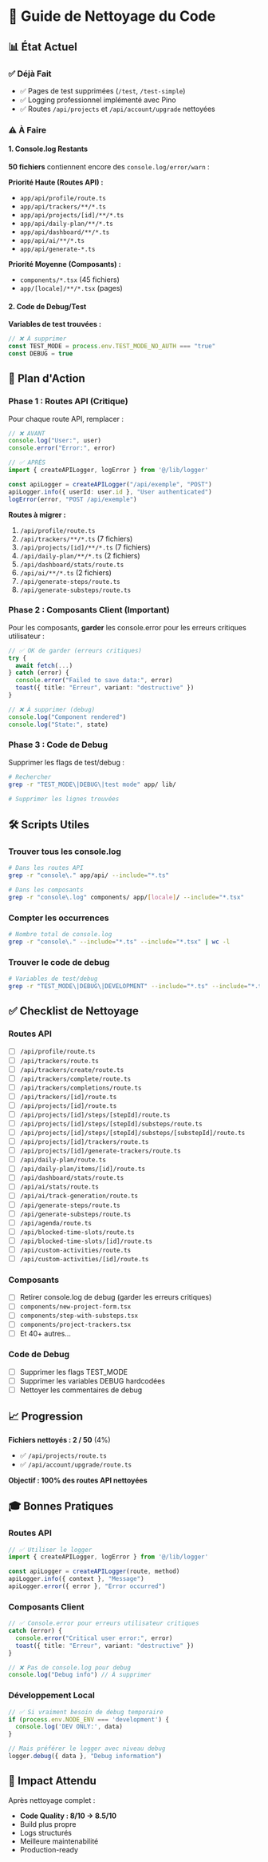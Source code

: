 # 🧹 Guide de Nettoyage du Code

## 📊 État Actuel

### ✅ Déjà Fait
- ✅ Pages de test supprimées (`/test`, `/test-simple`)
- ✅ Logging professionnel implémenté avec Pino
- ✅ Routes `/api/projects` et `/api/account/upgrade` nettoyées

### ⚠️ À Faire

#### 1. Console.log Restants
**50 fichiers** contiennent encore des `console.log/error/warn` :

**Priorité Haute (Routes API) :**
- `app/api/profile/route.ts`
- `app/api/trackers/**/*.ts`
- `app/api/projects/[id]/**/*.ts`
- `app/api/daily-plan/**/*.ts`
- `app/api/dashboard/**/*.ts`
- `app/api/ai/**/*.ts`
- `app/api/generate-*.ts`

**Priorité Moyenne (Composants) :**
- `components/*.tsx` (45 fichiers)
- `app/[locale]/**/*.tsx` (pages)

#### 2. Code de Debug/Test

**Variables de test trouvées :**
```typescript
// ❌ À supprimer
const TEST_MODE = process.env.TEST_MODE_NO_AUTH === "true"
const DEBUG = true
```

## 🎯 Plan d'Action

### Phase 1 : Routes API (Critique)

Pour chaque route API, remplacer :

```typescript
// ❌ AVANT
console.log("User:", user)
console.error("Error:", error)

// ✅ APRÈS
import { createAPILogger, logError } from '@/lib/logger'

const apiLogger = createAPILogger("/api/exemple", "POST")
apiLogger.info({ userId: user.id }, "User authenticated")
logError(error, "POST /api/exemple")
```

**Routes à migrer :**
1. `/api/profile/route.ts`
2. `/api/trackers/**/*.ts` (7 fichiers)
3. `/api/projects/[id]/**/*.ts` (7 fichiers)
4. `/api/daily-plan/**/*.ts` (2 fichiers)
5. `/api/dashboard/stats/route.ts`
6. `/api/ai/**/*.ts` (2 fichiers)
7. `/api/generate-steps/route.ts`
8. `/api/generate-substeps/route.ts`

### Phase 2 : Composants Client (Important)

Pour les composants, **garder** les console.error pour les erreurs critiques utilisateur :

```typescript
// ✅ OK de garder (erreurs critiques)
try {
  await fetch(...)
} catch (error) {
  console.error("Failed to save data:", error)
  toast({ title: "Erreur", variant: "destructive" })
}

// ❌ À supprimer (debug)
console.log("Component rendered")
console.log("State:", state)
```

### Phase 3 : Code de Debug

Supprimer les flags de test/debug :

```bash
# Rechercher
grep -r "TEST_MODE\|DEBUG\|test mode" app/ lib/

# Supprimer les lignes trouvées
```

## 🛠️ Scripts Utiles

### Trouver tous les console.log

```bash
# Dans les routes API
grep -r "console\." app/api/ --include="*.ts"

# Dans les composants
grep -r "console\.log" components/ app/[locale]/ --include="*.tsx"
```

### Compter les occurrences

```bash
# Nombre total de console.log
grep -r "console\." --include="*.ts" --include="*.tsx" | wc -l
```

### Trouver le code de debug

```bash
# Variables de test/debug
grep -r "TEST_MODE\|DEBUG\|DEVELOPMENT" --include="*.ts" --include="*.tsx"
```

## ✅ Checklist de Nettoyage

### Routes API
- [ ] `/api/profile/route.ts`
- [ ] `/api/trackers/route.ts`
- [ ] `/api/trackers/create/route.ts`
- [ ] `/api/trackers/complete/route.ts`
- [ ] `/api/trackers/completions/route.ts`
- [ ] `/api/trackers/[id]/route.ts`
- [ ] `/api/projects/[id]/route.ts`
- [ ] `/api/projects/[id]/steps/[stepId]/route.ts`
- [ ] `/api/projects/[id]/steps/[stepId]/substeps/route.ts`
- [ ] `/api/projects/[id]/steps/[stepId]/substeps/[substepId]/route.ts`
- [ ] `/api/projects/[id]/trackers/route.ts`
- [ ] `/api/projects/[id]/generate-trackers/route.ts`
- [ ] `/api/daily-plan/route.ts`
- [ ] `/api/daily-plan/items/[id]/route.ts`
- [ ] `/api/dashboard/stats/route.ts`
- [ ] `/api/ai/stats/route.ts`
- [ ] `/api/ai/track-generation/route.ts`
- [ ] `/api/generate-steps/route.ts`
- [ ] `/api/generate-substeps/route.ts`
- [ ] `/api/agenda/route.ts`
- [ ] `/api/blocked-time-slots/route.ts`
- [ ] `/api/blocked-time-slots/[id]/route.ts`
- [ ] `/api/custom-activities/route.ts`
- [ ] `/api/custom-activities/[id]/route.ts`

### Composants
- [ ] Retirer console.log de debug (garder les erreurs critiques)
- [ ] `components/new-project-form.tsx`
- [ ] `components/step-with-substeps.tsx`
- [ ] `components/project-trackers.tsx`
- [ ] Et 40+ autres...

### Code de Debug
- [ ] Supprimer les flags TEST_MODE
- [ ] Supprimer les variables DEBUG hardcodées
- [ ] Nettoyer les commentaires de debug

## 📈 Progression

**Fichiers nettoyés : 2 / 50** (4%)

- ✅ `/api/projects/route.ts`
- ✅ `/api/account/upgrade/route.ts`

**Objectif : 100% des routes API nettoyées**

## 🎓 Bonnes Pratiques

### Routes API
```typescript
// ✅ Utiliser le logger
import { createAPILogger, logError } from '@/lib/logger'

const apiLogger = createAPILogger(route, method)
apiLogger.info({ context }, "Message")
apiLogger.error({ error }, "Error occurred")
```

### Composants Client
```typescript
// ✅ Console.error pour erreurs utilisateur critiques
catch (error) {
  console.error("Critical user error:", error)
  toast({ title: "Erreur", variant: "destructive" })
}

// ❌ Pas de console.log pour debug
console.log("Debug info") // À supprimer
```

### Développement Local
```typescript
// ✅ Si vraiment besoin de debug temporaire
if (process.env.NODE_ENV === 'development') {
  console.log('DEV ONLY:', data)
}

// Mais préférer le logger avec niveau debug
logger.debug({ data }, "Debug information")
```

## 🚀 Impact Attendu

Après nettoyage complet :
- **Code Quality : 8/10 → 8.5/10**
- Build plus propre
- Logs structurés
- Meilleure maintenabilité
- Production-ready
